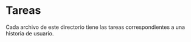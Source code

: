 # Tareas

Cada archivo de este directorio tiene las tareas correspondientes a una historia de usuario.
